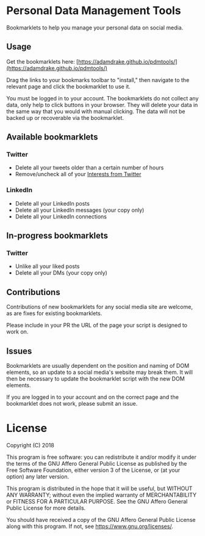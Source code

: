 # Personal Data Management Tools

Bookmarklets to help you manage your personal data on social media.

## Usage

Get the bookmarklets here: [https://adamdrake.github.io/pdmtools/](https://adamdrake.github.io/pdmtools/)

Drag the links to your bookmarks toolbar to "install," then navigate to the relevant page and click the bookmarklet to use it.

You must be logged in to your account. The bookmarklets do not collect any data, only help to click buttons in your browser. They will delete your data in the same way that you would with manual clicking. The data will not be backed up or recoverable via the bookmarklet. 

## Available bookmarklets

### Twitter

* Delete all your tweets older than a certain number of hours
* Remove/uncheck all of your [Interests from Twitter](https://mobile.twitter.com/settings/your_twitter_data/twitter_interests)

### LinkedIn

* Delete all your LinkedIn posts
* Delete all your LinkedIn messages (your copy only)
* Delete all your LinkedIn connections

## In-progress bookmarklets

### Twitter

* Unlike all your liked posts
* Delete all your DMs (your copy only)

## Contributions

Contributions of new bookmarklets for any social media site are welcome, as are fixes for existing bookmarklets.

Please include in your PR the URL of the page your script is designed to work on.

## Issues

Bookmarklets are usually dependent on the position and naming of DOM elements, so an update to a social media's website may break them. It will then be necessary to update the bookmarklet script with the new DOM elements.

If you are logged in to your account and on the correct page and the bookmarklet does not work, please submit an issue.

# License
Copyright (C) 2018

This program is free software: you can redistribute it and/or modify
it under the terms of the GNU Affero General Public License as
published by the Free Software Foundation, either version 3 of the
License, or (at your option) any later version.

This program is distributed in the hope that it will be useful,
but WITHOUT ANY WARRANTY; without even the implied warranty of
MERCHANTABILITY or FITNESS FOR A PARTICULAR PURPOSE.  See the
GNU Affero General Public License for more details.

You should have received a copy of the GNU Affero General Public License
along with this program.  If not, see <https://www.gnu.org/licenses/>.